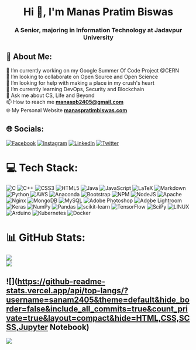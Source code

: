 <h1 align="center">Hi 👋, I'm Manas Pratim Biswas</h1>
<h3 align="center">A Senior, majoring in Information Technology at Jadavpur University</h3>

## 💫 About Me:
🔭 I’m currently working on my Google Summer Of Code Project @CERN<br>
👯 I’m looking to collaborate on Open Source and Open Science<br>
🤝 I’m looking for help with making a place in my crush's heart<br>
🌱 I’m currently learning DevOps, Security and Blockchain<br>
💬 Ask me about CS, Life and Beyond<br>
📫 How to reach me **manaspb2405@gmail.com**<br>
🌐️ My Personal Website  **[manaspratimbiswas.com](https://manaspratimbiswas.com/)**<br>


## 🌐 Socials:
[![Facebook](https://img.shields.io/badge/Facebook-%231877F2.svg?logo=Facebook&logoColor=white)](https://facebook.com/manaspratim.biswas) [![Instagram](https://img.shields.io/badge/Instagram-%23E4405F.svg?logo=Instagram&logoColor=white)](https://instagram.com/this.munu) [![LinkedIn](https://img.shields.io/badge/LinkedIn-%230077B5.svg?logo=linkedin&logoColor=white)](https://linkedin.com/in/manas-pratim-biswas) [![Twitter](https://img.shields.io/badge/Twitter-%231DA1F2.svg?logo=Twitter&logoColor=white)](https://twitter.com/sanam2405) 

# 💻 Tech Stack:
![C](https://img.shields.io/badge/c-%2300599C.svg?style=for-the-badge&logo=c&logoColor=white) ![C++](https://img.shields.io/badge/c++-%2300599C.svg?style=for-the-badge&logo=c%2B%2B&logoColor=white) ![CSS3](https://img.shields.io/badge/css3-%231572B6.svg?style=for-the-badge&logo=css3&logoColor=white) ![HTML5](https://img.shields.io/badge/html5-%23E34F26.svg?style=for-the-badge&logo=html5&logoColor=white) ![Java](https://img.shields.io/badge/java-%23ED8B00.svg?style=for-the-badge&logo=java&logoColor=white) ![JavaScript](https://img.shields.io/badge/javascript-%23323330.svg?style=for-the-badge&logo=javascript&logoColor=%23F7DF1E) ![LaTeX](https://img.shields.io/badge/latex-%23008080.svg?style=for-the-badge&logo=latex&logoColor=white) ![Markdown](https://img.shields.io/badge/markdown-%23000000.svg?style=for-the-badge&logo=markdown&logoColor=white) ![Python](https://img.shields.io/badge/python-3670A0?style=for-the-badge&logo=python&logoColor=ffdd54) ![AWS](https://img.shields.io/badge/AWS-%23FF9900.svg?style=for-the-badge&logo=amazon-aws&logoColor=white) ![Anaconda](https://img.shields.io/badge/Anaconda-%2344A833.svg?style=for-the-badge&logo=anaconda&logoColor=white) ![Bootstrap](https://img.shields.io/badge/bootstrap-%23563D7C.svg?style=for-the-badge&logo=bootstrap&logoColor=white) ![NPM](https://img.shields.io/badge/NPM-%23000000.svg?style=for-the-badge&logo=npm&logoColor=white) ![NodeJS](https://img.shields.io/badge/node.js-6DA55F?style=for-the-badge&logo=node.js&logoColor=white) ![Apache](https://img.shields.io/badge/apache-%23D42029.svg?style=for-the-badge&logo=apache&logoColor=white) ![Nginx](https://img.shields.io/badge/nginx-%23009639.svg?style=for-the-badge&logo=nginx&logoColor=white) ![MongoDB](https://img.shields.io/badge/MongoDB-%234ea94b.svg?style=for-the-badge&logo=mongodb&logoColor=white) ![MySQL](https://img.shields.io/badge/mysql-%2300f.svg?style=for-the-badge&logo=mysql&logoColor=white) ![Adobe Photoshop](https://img.shields.io/badge/adobephotoshop-%2331A8FF.svg?style=for-the-badge&logo=adobephotoshop&logoColor=white) ![Adobe Lightroom](https://img.shields.io/badge/Adobe%20Lightroom-31A8FF.svg?style=for-the-badge&logo=Adobe%20Lightroom&logoColor=white) ![Keras](https://img.shields.io/badge/Keras-%23D00000.svg?style=for-the-badge&logo=Keras&logoColor=white) ![NumPy](https://img.shields.io/badge/numpy-%23013243.svg?style=for-the-badge&logo=numpy&logoColor=white) ![Pandas](https://img.shields.io/badge/pandas-%23150458.svg?style=for-the-badge&logo=pandas&logoColor=white) ![scikit-learn](https://img.shields.io/badge/scikit--learn-%23F7931E.svg?style=for-the-badge&logo=scikit-learn&logoColor=white) ![TensorFlow](https://img.shields.io/badge/TensorFlow-%23FF6F00.svg?style=for-the-badge&logo=TensorFlow&logoColor=white) ![SciPy](https://img.shields.io/badge/SciPy-%230C55A5.svg?style=for-the-badge&logo=scipy&logoColor=%white) ![LINUX](https://img.shields.io/badge/Linux-FCC624?style=for-the-badge&logo=linux&logoColor=black) ![Arduino](https://img.shields.io/badge/-Arduino-00979D?style=for-the-badge&logo=Arduino&logoColor=white) ![Kubernetes](https://img.shields.io/badge/kubernetes-%23326ce5.svg?style=for-the-badge&logo=kubernetes&logoColor=white) ![Docker](https://img.shields.io/badge/docker-%230db7ed.svg?style=for-the-badge&logo=docker&logoColor=white)
# 📊 GitHub Stats:
![](https://github-readme-stats.vercel.app/api?username=sanam2405&theme=default&hide_border=false&include_all_commits=true&count_private=true)<br/>
![](https://github-readme-streak-stats.herokuapp.com/?user=sanam2405&theme=default&hide_border=false)<br/>
<!-- ![](https://github-readme-stats.vercel.app/api/top-langs/?username=sanam2405&theme=default&hide_border=false&include_all_commits=true&count_private=true&layout=compact) -->
![](https://github-readme-stats.vercel.app/api/top-langs/?username=sanam2405&theme=default&hide_border=false&include_all_commits=true&count_private=true&layout=compact&hide=HTML,CSS,SCSS,Jupyter Notebook)
---
[![](https://visitcount.itsvg.in/api?id=sanam2405&icon=0&color=12)](https://visitcount.itsvg.in)

<!-- Proudly created with GPRM ( https://gprm.itsvg.in ) -->
